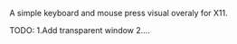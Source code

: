 A simple keyboard and mouse press visual overaly for X11.

TODO:
  1.Add transparent window
  2....
